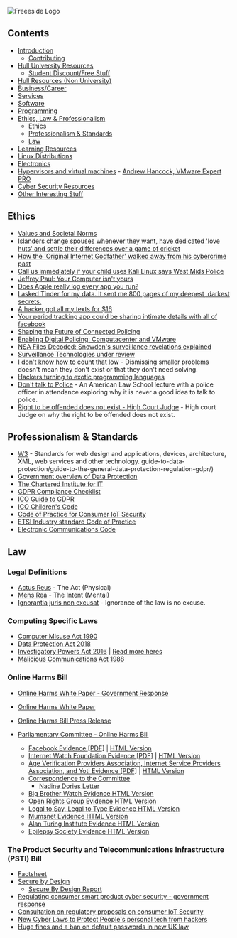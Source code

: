 ![Freeeside Logo](https://camo.githubusercontent.com/8824210474b9586405f0b11e210ea266599c9f83/68747470733a2f2f63646e2e7261776769742e636f6d2f467265657369646548756c6c2f4c6f676f732f6d61737465722f66726565736964655f7371756172655f706174682e737667 "Freeside Logo")

## Contents
- [Introduction](README.md#introduction)
   - [Contributing](README.md#contributing)
- [Hull University Resources](README.md#hulluniversity)
   - [Student Discount/Free Stuff](README.md#freestuff)
- [Hull Resources (Non University)](README.md#hull)
- [Business/Career](README.md#business)
- [Services](README.md#services)
- [Software](README.md#software)
- [Programming](Programming.md)
- [Ethics, Law & Professionalism](Ethics_Law_Professionalism.md)
    - [Ethics](Ethics_Law_Professionalism.md#ethics)
    - [Professionalism & Standards](Ethics_Law_Professionalism.md#standards)
    - [Law](Ethics_Law_Professionalism.md#law)
- [Learning Resources](README.md#education)
- [Linux Distributions](README.md#linux)
- [Electronics](Electronics.md)
- [Hypervisors and virtual machines](Virtualisation.md#virtualisation)
       - [Andrew Hancock, VMware Expert PRO](Virtualisation.md#andrewhancock)
- [Cyber Security Resources](CyberSecurity.md)
- [Other Interesting Stuff](README.md#misc)

## Ethics <a name="ethics"></a>

- [Values and Societal Norms](https://www.sociologydiscussion.com/society/values-and-norms-of-society-conformity-conflict-and-deviation-in-norms/2292)
- [Islanders change spouses whenever they want, have dedicated 'love huts' and settle their differences over a game of cricket](https://www.dailymail.co.uk/femail/article-2627148/Inside-worlds-original-free-love-community-Trobriand-Islanders-change-spouses-want-dedicated-love-huts-settle-differences-game-cricket.html)
- [How the 'Original Internet Godfather' walked away from his cybercrime past](https://theconversation.com/how-the-original-internet-godfather-walked-away-from-his-cybercrime-past-interview-88822)
- [Call us immediately if your child uses Kali Linux says West Mids Police](https://www.theregister.com/2020/02/14/silly_police_infosec_parental_advice_poster/)
- [Jeffrey Paul: Your Computer isn't yours](https://sneak.berlin/20201112/your-computer-isnt-yours/)
- [Does Apple really log every app you run?](https://blog.jacopo.io/en/post/apple-ocsp/)
- [I asked Tinder for my data. It sent me 800 pages of my deepest, darkest secrets.](https://www.theguardian.com/technology/2017/sep/26/tinder-personal-data-dating-app-messages-hacked-sold)
- [A hacker got all my texts for $16](https://www.vice.com/en/article/y3g8wb/hacker-got-my-texts-16-dollars-sakari-netnumber)
- [Your period tracking app could be sharing intimate details with all of facebook](https://www.theguardian.com/world/commentisfree/2019/sep/14/your-period-tracking-app-could-be-sharing-intimate-details-with-all-of-facebook)
- [Shaping the Future of Connected Policing](https://www.youtube.com/watch?v=24FaeP_Zv_8)
- [Enabling Digital Policing: Computacenter and VMware](https://www.youtube.com/watch?v=wwJyKUv3rcs)
- [NSA Files Decoded: Snowden's surveillance revelations explained](https://www.theguardian.com/world/interactive/2013/nov/01/snowden-nsa-files-surveillance-revelations-decoded#section/1)
- [Surveillance Technologies under review](https://www.seattle.gov/tech/initiatives/privacy/surveillance-technologies)
- [I don't know how to count that low](https://acesounderglass.com/2021/10/20/i-dont-know-how-to-count-that-low/) - Dismissing smaller problems doesn't mean they don't exist or that they don't need solving.
- [Hackers turning to exotic programming languages](https://thehackernews.com/2021/07/hackers-turning-to-exotic-programming.html?m=1)
- [Don't talk to Police](https://www.youtube.com/watch?v=d-7o9xYp7eE) - An American Law School lecture with a police officer in attendance exploring why it is never a good idea to talk to police.
- [Right to be offended does not exist - High Court Judge](https://www.dailymail.co.uk/news/article-7710009/Right-offended-does-not-exist-says-High-Court-judge.html) - High court Judge on why the right to be offended does not exist.

## Professionalism & Standards <a name="standards"></a>
- [W3](https://www.w3.org/standards/) - Standards for web design and applications, devices, architecture, XML, web services and other technology.
guide-to-data-protection/guide-to-the-general-data-protection-regulation-gdpr/)
- [Government overview of Data Protection](https://www.gov.uk/data-protection)
- [The Chartered Institute for IT](https://www.bcs.org/)
- [GDPR Compliance Checklist](https://gdprchecklist.io/)
- [ICO Guide to GDPR](https://ico.org.uk/for-organisations/)
- [ICO Children's Code](https://ico.org.uk/for-organisations/guide-to-data-protection/ico-codes-of-practice/age-appropriate-design-a-code-of-practice-for-online-services/)
- [Code of Practice for Consumer IoT Security](https://www.gov.uk/government/publications/code-of-practice-for-consumer-iot-security)
- [ETSI Industry standard Code of Practice](https://www.gov.uk/government/publications/etsi-industry-standard-based-on-the-code-of-practice)
- [Electronic Communications Code](https://www.ofcom.org.uk/phones-telecoms-and-internet/information-for-industry/policy/electronic-comm-code)

## Law <a name="law"></a>
### Legal Definitions
- [Actus Reus](https://e-lawresources.co.uk/Actus-reus.php) - The Act (Physical)
- [Mens Rea](https://e-lawresources.co.uk/Mens-rea-intention.php) - The Intent (Mental)
- [Ignorantia juris non excusat](https://thelawpedia.co.uk/ignorantia-juris-non-excusat/) - Ignorance of the law is no excuse.

### Computing Specific Laws
- [Computer Misuse Act 1990](https://www.legislation.gov.uk/ukpga/1990/18/contents)
- [Data Protection Act 2018](https://www.legislation.gov.uk/ukpga/2018/12/contents/enacted)
- [Investigatory Powers Act 2016](https://www.gov.uk/government/collections/investigatory-powers-bill) | [Read more heres](https://bills.parliament.uk/bills/1749)
- [Malicious Communications Act 1988](https://www.legislation.gov.uk/ukpga/1988/27/section/1)

### Online Harms Bill 
- [Online Harms White Paper - Government Response](https://www.gov.uk/government/consultations/online-harms-white-paper/outcome/online-harms-white-paper-full-government-response)
- [Online Harms White Paper](https://www.gov.uk/government/consultations/online-harms-white-paper/online-harms-white-paper)
- [Online Harms Bill Press Release](https://www.gov.uk/government/news/landmark-laws-to-keep-children-safe-stop-racial-hate-and-protect-democracy-online-published)

- [Parliamentary Committee - Online Harms Bill](https://committees.parliament.uk/work/1432/online-safety-and-online-harms/)
    - [Facebook Evidence [PDF]](https://committees.parliament.uk/writtenevidence/39559/pdf/) | [HTML Version](https://committees.parliament.uk/writtenevidence/39559/html/)
    - [Internet Watch Foundation Evidence [PDF]](https://committees.parliament.uk/writtenevidence/39541/pdf/) | [HTML Version](https://committees.parliament.uk/oralevidence/2983/html/)
    - [Age Verification Providers Association, Internet Service Providers Association, and Yoti Evidence [PDF]](https://committees.parliament.uk/oralevidence/2984/pdf/) | [HTML Version](https://committees.parliament.uk/oralevidence/2984/html/)
    - [Correspondence to the Committee](https://committees.parliament.uk/work/1432/online-safety-and-online-harms/publications/3/correspondence/)
        - [Nadine Dories Letter](/img/letter-nadine-dorries.png)
    - [Big Brother Watch Evidence HTML Version](https://committees.parliament.uk/writtenevidence/38675/html/)
    - [Open Rights Group Evidence HTML Version](https://committees.parliament.uk/writtenevidence/38614/html/)
    - [Legal to Say, Legal to Type Evidence HTML Version](https://committees.parliament.uk/writtenevidence/38625/html/)
    - [Mumsnet Evidence HTML Version](https://committees.parliament.uk/writtenevidence/38578/html/)
    - [Alan Turing Institute Evidence HTML Version](https://committees.parliament.uk/writtenevidence/38395/html/)
    - [Epilepsy Society Evidence HTML Version](https://committees.parliament.uk/writtenevidence/38476/html/)
    
### The Product Security and Telecommunications Infrastructure (PSTI) Bill 
- [Factsheet](https://www.gov.uk/government/collections/the-product-security-and-telecommunications-infrastructure-psti-bill-factsheets)
- [Secure by Design](https://www.gov.uk/government/collections/secure-by-design)
    - [Secure By Design Report](https://www.gov.uk/government/publications/secure-by-design-report)
- [Regulating consumer smart product cyber security - government response](https://www.gov.uk/government/publications/regulating-consumer-smart-product-cyber-security-government-response)
- [Consultation on regulatory proposals on consumer IoT Security](https://www.gov.uk/government/consultations/consultation-on-regulatory-proposals-on-consumer-iot-security)
- [New Cyber Laws to Protect People's personal tech from hackers](https://www.gov.uk/government/news/new-cyber-laws-to-protect-peoples-personal-tech-from-hackers)
- [Huge fines and a ban on default passwords in new UK law](https://www.bbc.co.uk/news/technology-59400762)